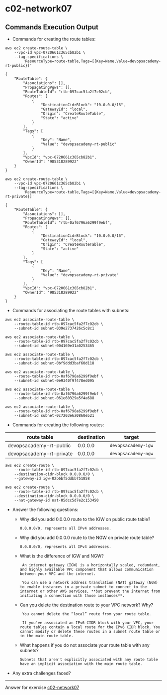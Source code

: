 # c02-network07

## Commands Execution Output

- Commands for creating the route tables:
```
aws ec2 create-route-table \
    --vpc-id vpc-0720661c365cb82b1 \
    --tag-specifications \
        'ResourceType=route-table,Tags=[{Key=Name,Value=devopsacademy-rt-public}]' 

{
    "RouteTable": {
        "Associations": [],
        "PropagatingVgws": [],
        "RouteTableId": "rtb-097cac5fa2f7c02cb",
        "Routes": [
            {
                "DestinationCidrBlock": "10.0.0.0/16",
                "GatewayId": "local",
                "Origin": "CreateRouteTable",
                "State": "active"
            }
        ],
        "Tags": [
            {
                "Key": "Name",
                "Value": "devopsacademy-rt-public"
            }
        ],
        "VpcId": "vpc-0720661c365cb82b1",
        "OwnerId": "985318289922"
    }
}
```
```
aws ec2 create-route-table \
    --vpc-id vpc-0720661c365cb82b1 \
    --tag-specifications \
        'ResourceType=route-table,Tags=[{Key=Name,Value=devopsacademy-rt-private}]' 

{
    "RouteTable": {
        "Associations": [],
        "PropagatingVgws": [],
        "RouteTableId": "rtb-0af6796a6299f9ebf",
        "Routes": [
            {
                "DestinationCidrBlock": "10.0.0.0/16",
                "GatewayId": "local",
                "Origin": "CreateRouteTable",
                "State": "active"
            }
        ],
        "Tags": [
            {
                "Key": "Name",
                "Value": "devopsacademy-rt-private"
            }
        ],
        "VpcId": "vpc-0720661c365cb82b1",
        "OwnerId": "985318289922"
    }
}

```

- Commands for associating the route tables with subnets:
```
aws ec2 associate-route-table \
    --route-table-id rtb-097cac5fa2f7c02cb \
    --subnet-id subnet-039e2737426c5c8c1

aws ec2 associate-route-table \
    --route-table-id rtb-097cac5fa2f7c02cb \
    --subnet-id subnet-004169e31a0253465

aws ec2 associate-route-table \
    --route-table-id rtb-097cac5fa2f7c02cb \
    --subnet-id subnet-0bf9ddd3baf60d118
```
```
aws ec2 associate-route-table \
    --route-table-id rtb-0af6796a6299f9ebf \
    --subnet-id subnet-0e9340f9f478ed095

aws ec2 associate-route-table \
    --route-table-id rtb-0af6796a6299f9ebf \
    --subnet-id subnet-061e60329a5f4a688

aws ec2 associate-route-table \
    --route-table-id rtb-0af6796a6299f9ebf \
    --subnet-id subnet-0c7203e6a0860e521
```

- Commands for creating the following routes:

|route table|destination|target|
|-|-|-|
|devopsacademy-rt-public|0.0.0.0|`devopsacademy-igw`|
|devopsacademy-rt-private|0.0.0.0|`devopsacademy-ngw`|

```
aws ec2 create-route \
    --route-table-id rtb-097cac5fa2f7c02cb \
    --destination-cidr-block 0.0.0.0/0 \
    --gateway-id igw-02b6bf5ddbb751858
```

```
aws ec2 create-route \
    --route-table-id rtb-097cac5fa2f7c02cb \
    --destination-cidr-block 0.0.0.0/0 \
    --nat-gateway-id nat-05dcc5d7e2c153450
```

- Answer the following questions:
  - Why did you add 0.0.0.0 route to the IGW on public route table?
    ```
    0.0.0.0/0, represents all IPv4 addresses.
    ```

  - Why did you add 0.0.0.0 route to the NGW on private route table?
    ```
    0.0.0.0/0, represents all IPv4 addresses.
    ```
    
  - What is the difference of IGW and NGW?
    ```
     An internet gateway (IGW) is a horizontally scaled, redundant, and highly available VPC component that allows communication between your VPC and the internet.

     You can use a network address translation (NAT) gateway (NGW) to enable instances in a private subnet to connect to the internet or other AWS services, **but prevent the internet from initiating a connection with those instances**.
    ```
    
  - Can you delete the destination route to your VPC network? Why?
    ```
     You cannot delete the “local” route from your route table.
     
     If you've associated an IPv6 CIDR block with your VPC, your route tables contain a local route for the IPv6 CIDR block. You cannot modify or delete these routes in a subnet route table or in the main route table.
    ```
    
  - What happens if you do not associate your route table with any subnets?
    ```
    Subnets that aren't explicitly associated with any route table have an implicit association with the main route table.
    ```


- Any extra challenges faced?


<!-- Don't change anything below this point-->
***
Answer for exercise [c02-network07](https://github.com/devopsacademyau/academy/blob/477b00517edd51ed2e46038ec310d324a0d3f252/classes/02class/exercises/c02-network07/README.md)